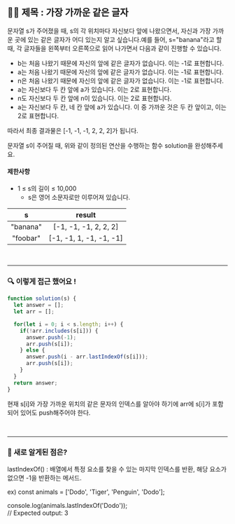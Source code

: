 ## ✍🏻 제목 : 가장 가까운 같은 글자
문자열 s가 주어졌을 때, s의 각 위치마다 자신보다 앞에 나왔으면서, 자신과 가장 가까운 곳에 있는 같은 글자가 어디 있는지 알고 싶습니다.예를 들어, s="banana"라고 할 때,  각 글자들을 왼쪽부터 오른쪽으로 읽어 나가면서 다음과 같이 진행할 수 있습니다.

- b는 처음 나왔기 때문에 자신의 앞에 같은 글자가 없습니다. 이는 -1로 표현합니다.
- a는 처음 나왔기 때문에 자신의 앞에 같은 글자가 없습니다. 이는 -1로 표현합니다.
- n은 처음 나왔기 때문에 자신의 앞에 같은 글자가 없습니다. 이는 -1로 표현합니다.
- a는 자신보다 두 칸 앞에 a가 있습니다. 이는 2로 표현합니다.
- n도 자신보다 두 칸 앞에 n이 있습니다. 이는 2로 표현합니다.
- a는 자신보다 두 칸, 네 칸 앞에 a가 있습니다. 이 중 가까운 것은 두 칸 앞이고, 이는 2로 표현합니다.

따라서 최종 결과물은 [-1, -1, -1, 2, 2, 2]가 됩니다.

문자열 s이 주어질 때, 위와 같이 정의된 연산을 수행하는 함수 solution을 완성해주세요.

#### 제한사항
- 1 ≤ s의 길이 ≤ 10,000
  - s은 영어 소문자로만 이루어져 있습니다.

|s|result|
|:------:|:----:|
|"banana"|[-1, -1, -1, 2, 2, 2]|
|"foobar"|[-1, -1, 1, -1, -1, -1]|

</br>

---

### 🔍 이렇게 접근 했어요 !

```javascript
function solution(s) {
  let answer = [];
  let arr = [];

  for(let i = 0; i < s.length; i++) {
    if(!arr.includes(s[i])) {
      answer.push(-1);
      arr.push(s[i]);
    } else {
      answer.push(i - arr.lastIndexOf(s[i]));
      arr.push(s[i]);
    }
  }
  return answer;
}
```
현재 s[i]와 가장 가까운 위치의 같은 문자의 인덱스를 알아야 하기에 arr에 s[i]가 포함되어 있어도 push해주어야 한다.

</br>

---

### 🎉 새로 알게된 점은?
lastIndexOf() : 배열에서 특정 요소를 찾을 수 있는 마지막 인덱스를 반환, 해당 요소가 없으면 -1을 반환하는 메서드.

ex) const animals = ['Dodo', 'Tiger', 'Penguin', 'Dodo'];

console.log(animals.lastIndexOf('Dodo')); <br>
// Expected output: 3